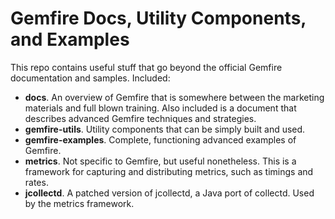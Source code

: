 # Gemfire Docs, Utility Components, and Examples
This repo contains useful stuff that go beyond the official Gemfire documentation and samples.  Included:
* **docs**.  An overview of Gemfire that is somewhere between the marketing materials and full blown training.  Also included is a document that describes advanced Gemfire techniques and strategies.
* **gemfire-utils**.  Utility components that can be simply built and used.
* **gemfire-examples**.  Complete, functioning advanced examples of Gemfire.
* **metrics**.  Not specific to Gemfire, but useful nonetheless.  This is a framework for capturing and distributing metrics, such as timings and rates.
* **jcollectd**.  A patched version of jcollectd, a Java port of collectd.  Used by the metrics framework.
